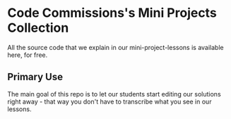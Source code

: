 # Code Commissions's Mini Projects Collection

All the source code that we explain in our mini-project-lessons is available here, for free. 

## Primary Use

The main goal of this repo is to let our students start editing our solutions right away - that way you don't have to transcribe what you see in our lessons.